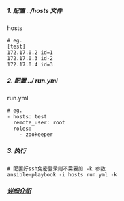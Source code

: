 
##### 1. 配置 ../hosts 文件
hosts
```
# eg.
[test]
172.17.0.2 id=1
172.17.0.3 id-2
172.17.0.4 id=3
```
##### 2. 配置 ../ run.yml
run.yml
```
# eg.
- hosts: test
  remote_user: root
  roles:
    - zookeeper
```
##### 3. 执行  

```
# 配置好ssh免密登录则不需要加 -k 参数
ansible-playbook -i hosts run.yml -k
```

##### [详细介绍](http://waterandair.top/install-zookeeper.html)
